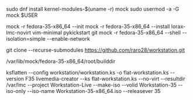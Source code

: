 sudo dnf install kernel-modules-$(uname -r) mock
sudo usermod -a -G mock $USER

mock -r fedora-35-x86_64 --init
mock -r fedora-35-x86_64 --install lorax-lmc-novirt vim-minimal pykickstart git
mock -r fedora-35-x86_64 --shell --isolation=simple --enable-network 

git clone --recurse-submodules https://github.com/raro28/workstation.git

 /var/lib/mock/fedora-35-x86_64/root/builddir
 
ksflatten --config workstation/workstation.ks -o flat-workstation.ks --version F35
livemedia-creator --ks flat-workstation.ks --no-virt --resultdir /var/lmc --project Workstation-Live --make-iso --volid Workstation-35 --iso-only --iso-name Workstation-35-x86_64.iso --releasever 35